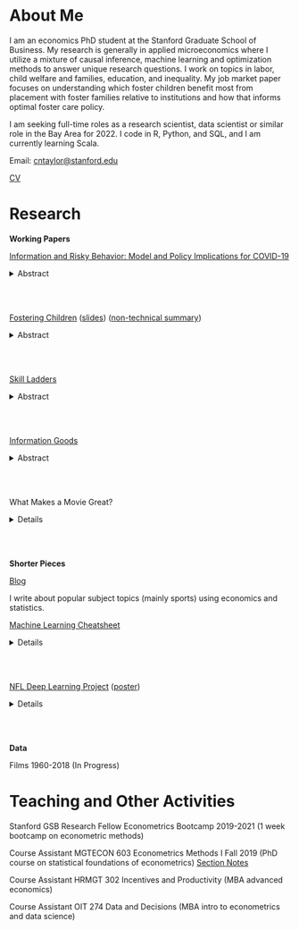 # About Me

I am an economics PhD student at the Stanford Graduate School of Business. My research is generally in applied microeconomics where I utilize a mixture of causal inference, machine learning and optimization methods to answer unique research questions. I work on topics in labor, child welfare and families, education, and inequality. My job market paper focuses on understanding which foster children benefit most from placement with foster families relative to institutions and how that informs optimal foster care policy.

I am seeking full-time roles as a research scientist, data scientist or similar role in the Bay Area for 2022. I code in R, Python, and SQL, and I am currently learning Scala.

Email: <cntaylor@stanford.edu>

[CV](./pdfs/cntaylor_cv_2021.pdf)

# Research

**Working Papers**

[Information and Risky Behavior: Model and Policy Implications for COVID-19](./pdfs/covid19-6-16-2020.pdf)

<details>
 <summary>Abstract</summary>
 This paper studies a contagion model where individuals can take risky or safe actions to study the effects of testing and fines on disease spread and welfare. Testing gives agents knowledge to better assess the costs of exposing themselves to a disease. Whether testing increases or decreases disease spread depends on the private costs of the disease. If the private costs are small enough, then testing individuals increases infection. If the private costs are large enough, then testing individuals decreases infection. Punishing individuals for exposing themselves and others to the disease while also providing testing can also increase disease spread. Welfare in the economy is also examined in a simplified version of the model. Policy implications for public health responses to pandemics are discussed along with an application to crime.  
  </details>
 
 <br/><br/>
 

[Fostering Children](./pdfs/foster.pdf) ([slides](./pdfs/foster_slides.pdf)) ([non-technical summary](./pdfs/foster-non-tech.pdf))

 <details>
   <summary>Abstract</summary>
  Foster families constitute a crucial input into foster care services. In this paper, a household
choice model is built to examine why households choose to be foster parents. The model is
motivated by the inability of classical altruism models to explain important facts about foster
families and children. In the model, children are costly and foster families get value from
taking care of foster children through the human capital of the foster child. The model links
a household’s decision to foster to their own fertility and wage and makes predictions about
which households have the highest willingness to foster based on these factors. The model’s
predictions find strong support in the data through instrumental variable strategies and the
model is able to rationalize many of the motivating facts. A simple form of the model is
jointly estimated to more directly compare and quantify the mechanisms. Sending the price of
biological children to infinity induces four times more foster families while sending the time
cost of foster children to 0 induces 50% more families. The model and data suggest
that foster children are not perfect substitutes for biological children. Alternative theories are
discussed in the context of the data and empirical results.
 </details>
 
 <br/><br/>

[Skill Ladders](./pdfs/educ.pdf)

<details>
  <summary>Abstract</summary>
This paper presents a model of skills and derives properties of the optimal investment into educational skills. In the model students can acquire basic and advanced skills at a cost to a policymaker who is budget-constrained. The optimal policy is very sensitive to the structure of the returns to skill - even when advanced skills give unbounded marginal returns, it may be optimal to invest more in basic skills if skills represent a ``skill ladder''. These results offer new interpretations on the existing empirical evidence on education interventions. There is a single object that determines whether to invest more in basic or advanced skills and whether the skill ladder model applies. I develop a methodology to estimate the returns to skills and this object and apply it to mathematics (advanced skill) and self-esteem (basic skill) in the NLSY. The results show that the returns to skill reflect that the true state of the world is between the two stark viewpoints and that there is substantial racial heterogeneity in the returns to skills from the lens of the model, suggesting that there may be benefits to focusing more on basic skills in educational policy making and that optimal skill targeting may differ by race.  
</details>

<br/><br/>

[Information Goods](./pdfs/info.pdf)

<details>
  <summary>Abstract</summary>
The main goal of this paper is to understand how people will change their information acquisition strategies as information sources become more or less costly. To do this, I develop a model of information acquisition in the spirit of traditional consumer theory that treats information sources, which are distinct dimensions of the state space, as different consumption goods. A general form of the model shows that as information becomes more costly, people will demand less of it, and also characterizes when information sources are substitutes or complements. The models insights are extensively analyzed in two settings: determining the optimal firm recruiting strategy when considering technical and social skills, and determining the optimal way to evaluate students using testing and assessing creativity. Other insights into dating and media consumption are also discussed.
</details>

<br/><br/>

What Makes a Movie Great?

<details>
  <summary>Details</summary>
  I explore rich movie level data to understand the movie making "production function" and answer important questions in labor economics. 
</details>

<br/><br/>

**Shorter Pieces**

[Blog](./blog)

I write about popular subject topics (mainly sports) using economics and statistics. 

[Machine Learning Cheatsheet](./pdfs/ml_cheat.pdf)
<details>
  <summary>Details</summary>
  A machine learning cheatsheet to de-mystify some major machine learning methods for those with intermediate statistics and econometrics backgrounds. Also useful as a condensed reference for high-level overview of the methods.
</details>

<br/><br/>

[NFL Deep Learning Project](./pdfs/final_report.pdf) ([poster](./pdfs/poster_final.pdf))
<details>
  <summary>Details</summary>
  Project using NFL pre-play image and situational data with convolutional neural networks and transfer learning to predict play outcomes including yards gained and offensive play call. 
</details>


<br/><br/>

**Data**

Films 1960-2018 (In Progress)


# Teaching and Other Activities

Stanford GSB Research Fellow Econometrics Bootcamp 2019-2021 (1 week bootcamp on econometric methods)

Course Assistant MGTECON 603 Econometrics Methods I Fall 2019 (PhD course on statistical foundations of econometrics) [Section Notes](./pdfs/section_notes.pdf)

Course Assistant HRMGT 302 Incentives and Productivity (MBA advanced economics)

Course Assistant OIT 274 Data and Decisions (MBA intro to econometrics and data science)
